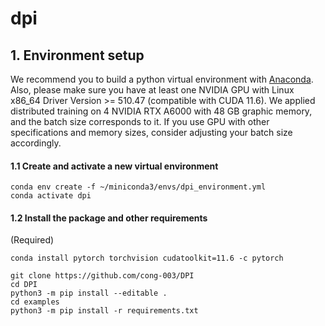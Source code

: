 # dpi
## 1. Environment setup

We recommend you to build a python virtual environment with [Anaconda](https://docs.anaconda.com/anaconda/install/linux/). Also, please make sure you have at least one NVIDIA GPU with Linux x86_64 Driver Version >= 510.47 (compatible with CUDA 11.6). We applied distributed training on 4 NVIDIA RTX A6000 with 48 GB graphic memory, and the batch size corresponds to it. If you use GPU with other specifications and memory sizes, consider adjusting your batch size accordingly.

#### 1.1 Create and activate a new virtual environment

```
conda env create -f ~/miniconda3/envs/dpi_environment.yml
conda activate dpi
```



#### 1.2 Install the package and other requirements

(Required)

```
conda install pytorch torchvision cudatoolkit=11.6 -c pytorch

git clone https://github.com/cong-003/DPI
cd DPI
python3 -m pip install --editable .
cd examples
python3 -m pip install -r requirements.txt
```

